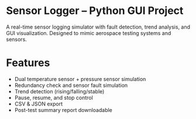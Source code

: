 # Sensor Logger – Python GUI Project

A real-time sensor logging simulator with fault detection, trend analysis, and GUI visualization. Designed to mimic aerospace testing systems and sensors.

# Features
- Dual temperature sensor + pressure sensor simulation
- Redundancy check and sensor fault simulation
- Trend detection (rising/falling/stable)
- Pause, resume, and stop control
- CSV & JSON export
- Post-test summary report downloadable

